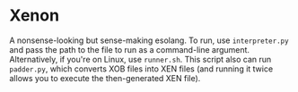 # Xenon
A nonsense-looking but sense-making esolang. To run, use <code>interpreter.py</code> and pass the path to the file to run as a command-line argument. Alternatively, if you're on Linux, use <code>runner.sh</code>. This script also can run <code>padder.py</code>, which converts XOB files into XEN files (and running it twice allows you to execute the then-generated XEN file).